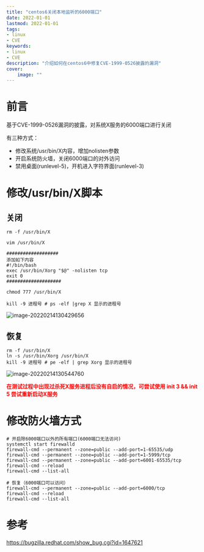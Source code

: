 ```yaml
---
title: "centos6关闭本地监听的6000端口" 
date: 2022-01-01
lastmod: 2022-01-01
tags: 
- linux
- CVE
keywords:
- linux
- CVE
description: "介绍如何在centos6中修复CVE-1999-0526披露的漏洞" 
cover:
    image: "" 
---
```

# 前言

基于CVE-1999-0526漏洞的披露，对系统X服务的6000端口进行关闭

有三种方式：

- 修改系统/usr/bin/X内容，增加nolisten参数
- 开启系统防火墙，关闭6000端口的对外访问
- 禁用桌面(runlevel-5)，开机进入字符界面(runlevel-3)

# 修改/usr/bin/X脚本

## 关闭

```
rm -f /usr/bin/X

vim /usr/bin/X

###################
添加如下内容
#!/bin/bash
exec /usr/bin/Xorg "$@" -nolisten tcp
exit 0
####################

chmod 777 /usr/bin/X

kill -9 进程号 # ps -elf |grep X 显示的进程号
```

![image-20220214130429656](https://image.lvbibir.cn/blog/image-20220214130429656.png)

## 恢复

```
rm -f /usr/bin/X
ln -s /usr/bin/Xorg /usr/bin/X
kill -9 进程号 # pe -elf | grep Xorg 显示的进程号
```

![image-20220214130544760](https://image.lvbibir.cn/blog/image-20220214130544760.png)

<font color='red'>**在测试过程中出现过杀死X服务进程后没有自启的情况，可尝试使用 init 3 && init 5 尝试重新启动X服务**</font>

# 修改防火墙方式

```
# 开启除6000端口以外的所有端口(6000端口无法访问)
systemctl start firewalld
firewall-cmd --permanent --zone=public --add-port=1-65535/udp
firewall-cmd --permanent --zone=public --add-port=1-5999/tcp
firewall-cmd --permanent --zone=public --add-port=6001-65535/tcp
firewall-cmd --reload
firewall-cmd --list-all

# 恢复（6000端口可以访问）
firewall-cmd --permanent --zone=public --add-port=6000/tcp
firewall-cmd --reload
firewall-cmd --list-all
```

# 参考

https://bugzilla.redhat.com/show_bug.cgi?id=1647621
